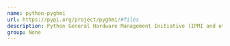 ```yaml
---
name: python-pyghmi
url: https://pypi.org/project/pyghmi/#files
description: Python General Hardware Management Initiative (IPMI and others).
group: None
---
```

